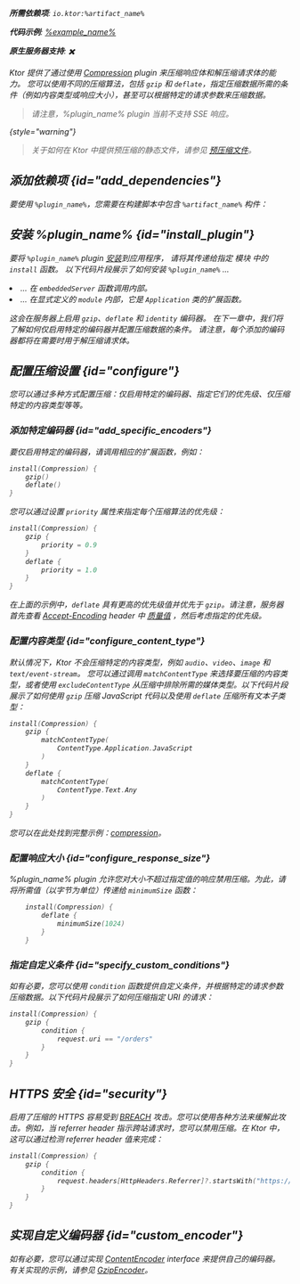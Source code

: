 [//]: # (title: 压缩)

<show-structure for="chapter" depth="2"/>
<primary-label ref="server-plugin"/>

<var name="artifact_name" value="ktor-server-compression"/>
<var name="package_name" value="io.ktor.server.plugins.compression"/>
<var name="plugin_name" value="Compression"/>

<tldr>
<p>
<b>所需依赖项</b>: <code>io.ktor:%artifact_name%</code>
</p>
<var name="example_name" value="compression"/>
<p>
    <b>代码示例</b>:
    <a href="https://github.com/ktorio/ktor-documentation/tree/%ktor_version%/codeSnippets/snippets/%example_name%">
        %example_name%
    </a>
</p>
<p>
    <b><Links href="/ktor/server-native" summary="Ktor 支持 Kotlin/Native，允许您无需额外运行时或虚拟机即可运行服务器。">原生服务器</Links>支持</b>: ✖️
</p>
</tldr>

Ktor 提供了通过使用 [Compression](https://api.ktor.io/ktor-server/ktor-server-plugins/ktor-server-compression/io.ktor.server.plugins.compression/-compression.html) plugin 来压缩响应体和解压缩请求体的能力。
您可以使用不同的压缩算法，包括 `gzip` 和 `deflate`，指定压缩数据所需的条件（例如内容类型或响应大小），甚至可以根据特定的请求参数来压缩数据。

> 请注意，%plugin_name% plugin 当前不支持 SSE 响应。
>
{style="warning"}

> 关于如何在 Ktor 中提供预压缩的静态文件，请参见 [预压缩文件](server-static-content.md#precompressed)。

## 添加依赖项 {id="add_dependencies"}

<p>
    要使用 <code>%plugin_name%</code>，您需要在构建脚本中包含 <code>%artifact_name%</code> 构件：
</p>
<Tabs group="languages">
    <TabItem title="Gradle (Kotlin)" group-key="kotlin">
        <code-block lang="Kotlin" code="            implementation(&quot;io.ktor:%artifact_name%:$ktor_version&quot;)"/>
    </TabItem>
    <TabItem title="Gradle (Groovy)" group-key="groovy">
        <code-block lang="Groovy" code="            implementation &quot;io.ktor:%artifact_name%:$ktor_version&quot;"/>
    </TabItem>
    <TabItem title="Maven" group-key="maven">
        <code-block lang="XML" code="            &lt;dependency&gt;&#10;                &lt;groupId&gt;io.ktor&lt;/groupId&gt;&#10;                &lt;artifactId&gt;%artifact_name%-jvm&lt;/artifactId&gt;&#10;                &lt;version&gt;${ktor_version}&lt;/version&gt;&#10;            &lt;/dependency&gt;"/>
    </TabItem>
</Tabs>

## 安装 %plugin_name% {id="install_plugin"}

<p>
    要将 <code>%plugin_name%</code> plugin <a href="#install">安装</a>到应用程序，
    请将其传递给指定 <Links href="/ktor/server-modules" summary="模块允许您通过分组路由来组织应用程序。">模块</Links> 中的 <code>install</code> 函数。
    以下代码片段展示了如何安装 <code>%plugin_name%</code> ...
</p>
<list>
    <li>
        ... 在 <code>embeddedServer</code> 函数调用内部。
    </li>
    <li>
        ... 在显式定义的 <code>module</code> 内部，它是 <code>Application</code> 类的扩展函数。
    </li>
</list>
<Tabs>
    <TabItem title="embeddedServer">
        <code-block lang="kotlin" code="            import io.ktor.server.engine.*&#10;            import io.ktor.server.netty.*&#10;            import io.ktor.server.application.*&#10;            import %package_name%.*&#10;&#10;            fun main() {&#10;                embeddedServer(Netty, port = 8080) {&#10;                    install(%plugin_name%)&#10;                    // ...&#10;                }.start(wait = true)&#10;            }"/>
    </TabItem>
    <TabItem title="module">
        <code-block lang="kotlin" code="            import io.ktor.server.application.*&#10;            import %package_name%.*&#10;            // ...&#10;            fun Application.module() {&#10;                install(%plugin_name%)&#10;                // ...&#10;            }"/>
    </TabItem>
</Tabs>

这会在服务器上启用 `gzip`、`deflate` 和 `identity` 编码器。
在下一章中，我们将了解如何仅启用特定的编码器并配置压缩数据的条件。
请注意，每个添加的编码器都将在需要时用于解压缩请求体。

## 配置压缩设置 {id="configure"}

您可以通过多种方式配置压缩：仅启用特定的编码器、指定它们的优先级、仅压缩特定的内容类型等等。

### 添加特定编码器 {id="add_specific_encoders"}

要仅启用特定的编码器，请调用相应的扩展函数，例如：

```kotlin
install(Compression) {
    gzip()
    deflate()
}
```

您可以通过设置 `priority` 属性来指定每个压缩算法的优先级：

```kotlin
install(Compression) {
    gzip {
        priority = 0.9
    }
    deflate {
        priority = 1.0
    }
}
```

在上面的示例中，`deflate` 具有更高的优先级值并优先于 `gzip`。请注意，服务器首先查看 [Accept-Encoding](https://developer.mozilla.org/en-US/docs/Web/HTTP/Headers/Accept-Encoding) header 中 [质量值](https://developer.mozilla.org/en-US/docs/Glossary/Quality_Values) ，然后考虑指定的优先级。

### 配置内容类型 {id="configure_content_type"}

默认情况下，Ktor 不会压缩特定的内容类型，例如 `audio`、`video`、`image` 和 `text/event-stream`。
您可以通过调用 `matchContentType` 来选择要压缩的内容类型，或者使用 `excludeContentType` 从压缩中排除所需的媒体类型。以下代码片段展示了如何使用 `gzip` 压缩 JavaScript 代码以及使用 `deflate` 压缩所有文本子类型：

```kotlin
install(Compression) {
    gzip {
        matchContentType(
            ContentType.Application.JavaScript
        )
    }
    deflate {
        matchContentType(
            ContentType.Text.Any
        )
    }
}
```

您可以在此处找到完整示例：[compression](https://github.com/ktorio/ktor-documentation/tree/%ktor_version%/codeSnippets/snippets/compression)。

### 配置响应大小 {id="configure_response_size"}

%plugin_name% plugin 允许您对大小不超过指定值的响应禁用压缩。为此，请将所需值（以字节为单位）传递给 `minimumSize` 函数：

```kotlin
    install(Compression) {
        deflate {
            minimumSize(1024)
        }
    }

```

### 指定自定义条件 {id="specify_custom_conditions"}

如有必要，您可以使用 `condition` 函数提供自定义条件，并根据特定的请求参数压缩数据。以下代码片段展示了如何压缩指定 URI 的请求：

```kotlin
install(Compression) {
    gzip {
        condition {
            request.uri == "/orders"
        }
    }
}
```

## HTTPS 安全 {id="security"}

启用了压缩的 HTTPS 容易受到 [BREACH](https://en.wikipedia.org/wiki/BREACH) 攻击。您可以使用各种方法来缓解此攻击。例如，当 referrer header 指示跨站请求时，您可以禁用压缩。在 Ktor 中，这可以通过检测 referrer header 值来完成：

```kotlin
install(Compression) {
    gzip {
        condition {
            request.headers[HttpHeaders.Referrer]?.startsWith("https://my.domain/") == true
        }
    }
}
```

## 实现自定义编码器 {id="custom_encoder"}

如有必要，您可以通过实现 [ContentEncoder](https://api.ktor.io/ktor-utils/io.ktor.util/-content-encoder/index.html) interface 来提供自己的编码器。
有关实现的示例，请参见 [GzipEncoder](https://github.com/ktorio/ktor/blob/b5b59ca3ae61601e6175f334e6a1252609638e61/ktor-server/ktor-server-plugins/ktor-server-compression/jvm/src/io/ktor/server/plugins/compression/Encoders.kt#L41)。